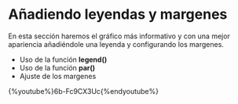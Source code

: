 
# Añadiendo leyendas y margenes 

En esta sección haremos el gráfico más informativo y con una mejor apariencia añadiéndole una leyenda y configurando los margenes.

* Uso de la función __legend()__
* Uso de la función __par()__
* Ajuste de los margenes  


{%youtube%}6b-Fc9CX3Uc{%endyoutube%}

